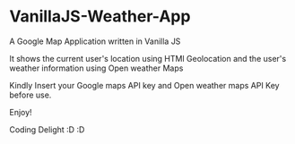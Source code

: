 # VanillaJS-Weather-App

A Google Map Application written in Vanilla JS

It shows the current user's location using HTMl Geolocation and the user's weather information using Open weather Maps

Kindly Insert your Google maps API key and Open weather maps API Key before use.

Enjoy!

Coding Delight :D :D
